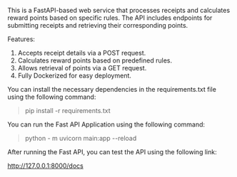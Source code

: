 This is a FastAPI-based web service that processes receipts and calculates reward points based on specific rules. The API includes endpoints for submitting receipts and retrieving their corresponding points.

Features:
1. Accepts receipt details via a POST request.
2. Calculates reward points based on predefined rules.
3. Allows retrieval of points via a GET request.
4. Fully Dockerized for easy deployment.

You can install the necessary dependencies in the requirements.txt file using the following command:
 > pip install -r requirements.txt

You can run the Fast API Application using the following command:
 > python - m uvicorn main:app --reload

After running the Fast API, you can test the API using the following link:

http://127.0.0.1:8000/docs

